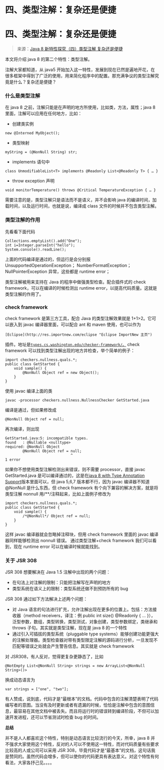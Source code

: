 # 四、类型注解：复杂还是便捷

# 四、类型注解：复杂还是便捷

> 来源：[Java 8 新特性探究（四）类型注解 复杂还是便捷](http://my.oschina.net/benhaile/blog/179642)

本文将介绍 java 8 的第二个特性：类型注解。

注解大家都知道，从 java5 开始加入这一特性，发展到现在已然是遍地开花，在很多框架中得到了广泛的使用，用来简化程序中的配置。那充满争议的类型注解究竟是什么？复杂还是便捷？

### **什么是类型注解**

在 java 8 之前，注解只能是在声明的地方所使用，比如类，方法，属性；java 8 里面，注解可以应用在任何地方，比如：

*   创建类实例

```
new @Interned MyObject(); 
```

*   类型映射

```
myString = (@NonNull String) str; 
```

*   implements 语句中

```
class UnmodifiableList<T> implements @Readonly List<@Readonly T> { … } 
```

*   throw exception 声明

```
void monitorTemperature() throws @Critical TemperatureException { … } 
```

需要注意的是，类型注解只是语法而不是语义，并不会影响 java 的编译时间，加载时间，以及运行时间，也就是说，编译成 class 文件的时候并不包含类型注解。

### **类型注解的作用**

先看看下面代码

```
Collections.emptyList().add("One");
int i=Integer.parseInt("hello");
System.console().readLine(); 
```

上面的代码编译是通过的，但运行是会分别报 UnsupportedOperationException； NumberFormatException；NullPointerException 异常，这些都是 runtime error；

类型注解被用来支持在 Java 的程序中做强类型检查。配合插件式的 check framework，可以在编译的时候检测出 runtime error，以提高代码质量。这就是类型注解的作用了。

### **check framework**

check framework 是第三方工具，配合 Java 的类型注解效果就是 1+1>2。它可以嵌入到 javac 编译器里面，可以配合 ant 和 maven 使用，也可以作为

```
[Eclipse](http://res.importnew.com/eclipse "Eclipse ImportNew 主页") 
```

插件。地址是[`types.cs.washington.edu/checker-framework/。`](http://types.cs.washington.edu/checker-framework/。) check framework 可以找到类型注解出现的地方并检查，举个简单的例子：

```
import checkers.nullness.quals.*;
public class GetStarted {
    void sample() {
        @NonNull Object ref = new Object();
    }
} 
```

使用 javac 编译上面的类

```
javac -processor checkers.nullness.NullnessChecker GetStarted.java 
```

编译是通过，但如果修改成

```
@NonNull Object ref = null; 
```

再次编译，则出现

```
GetStarted.java:5: incompatible types.
found   : @Nullable <nulltype>
required: @NonNull Object
        @NonNull Object ref = null;
                              ^
1 error 
```

如果你不想使用类型注解检测出来错误，则不需要 processor，直接 javac GetStarted.java 是可以编译通过的，这是在[java 8 with Type Annotation Support](https://jdk8.java.net/type-annotations/)版本里面可以，但 java 5,6,7 版本都不行，因为 javac 编译器不知道@NonNull 是什么东西，但 check framework 有个向下兼容的解决方案，就是将类型注解 nonnull 用/**/注释起来，比如上面例子修改为

```
import checkers.nullness.quals.*;
public class GetStarted {
    void sample() {
        /*@NonNull*/ Object ref = null;
    }
} 
```

这样 javac 编译器就会忽略掉注释块，但用 check framework 里面的 javac 编译器同样能够检测出 nonnull 错误。 通过类型注解+check framework 我们可以看到，现在 runtime error 可以在编译时候就能找到。

### **关于 JSR 308**

JSR 308 想要解决在 Java 1.5 注解中出现的两个问题：

*   在句法上对注解的限制：只能把注解写在声明的地方
*   类型系统在语义上的限制：类型系统还做不到预防所有的 bug

JSR 308 通过如下方法解决上述两个问题：

*   对 Java 语言的句法进行扩充，允许注解出现在更多的位置上。包括：方法接收器（method receivers，译注：例 public int size() @Readonly { … }），泛型参数，数组，类型转换，类型测试，对象创建，类型参数绑定，类继承和 throws 子句。其实就是类型注解，现在是 java 8 的一个特性
*   通过引入可插拔的类型系统（pluggable type systems）能够创建功能更强大的注解处理器。类型检查器对带有类型限定注解的源码进行分析，一旦发现不匹配等错误之处就会产生警告信息。其实就是 check framework

对 JSR308，有人反对，觉得更复杂更静态了，比如

```
@NotEmpty List<@NonNull String> strings = new ArrayList<@NonNull String>()> 
```

换成动态语言为

```
var strings = ["one", "two"]; 
```

有人赞成，说到底，代码才是“最根本”的文档。代码中包含的注解清楚表明了代码编写者的意图。当没有及时更新或者有遗漏的时候，恰恰是注解中包含的意图信息，最容易在其他文档中被丢失。而且将运行时的错误转到编译阶段，不但可以加速开发进程，还可以节省测试时检查 bug 的时间。

**总结**

并不是人人都喜欢这个特性，特别是动态语言比较流行的今天，所幸，java 8 并不强求大家使用这个特性，反对的人可以不使用这一特性，而对代码质量有些要求比较高的人或公司可以采用 JSR 308，毕竟代码才是“最基本”的文档，这句话我是赞同的。虽然代码会增多，但可以使你的代码更具有表达意义。对这个特性有何看法，大家各抒己见。。。。